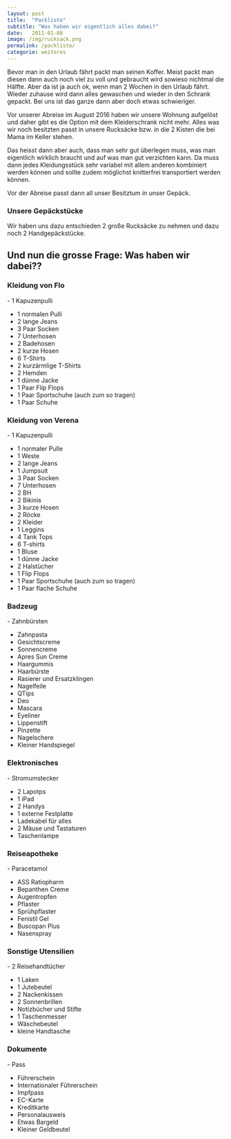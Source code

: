 ```yaml
---
layout: post
title:  "Packliste"
subtitle: "Was haben wir eigentlich alles dabei?"
date:   2011-01-08
image: /img/rucksack.png
permalink: /packliste/
categorie: weiteres
---
```


Bevor man in den Urlaub fährt packt man seinen Koffer. Meist packt man diesen dann auch noch viel zu voll und gebraucht wird sowieso nichtmal die Hälfte. Aber da ist ja auch ok, wenn man 2 Wochen in den Urlaub fährt. Wieder zuhause wird dann alles gewaschen und wieder in den Schrank gepackt. Bei uns ist das ganze dann aber doch etwas schwieriger.

Vor unserer Abreise im August 2016 haben wir unsere Wohnung aufgelöst und daher gibt es die Option mit dem Kleiderschrank nicht mehr. Alles was wir noch besitzten passt in unsere Rucksäcke bzw. in die 2 Kisten die bei Mama im Keller stehen.

Das heisst dann aber auch, dass man sehr gut überlegen muss, was man eigentlich wirklich braucht und auf was man gut verzichten kann. Da muss dann jedes Kleidungsstück sehr variabel mit allem anderen kombiniert werden können und sollte zudem möglichst knitterfrei transportiert werden können.

Vor der Abreise passt dann all unser Besitztum in unser Gepäck.

### Unsere Gepäckstücke

<!-- <div><img src="/img/barcelona-1.jpg" alt></div>
 -->
 Wir haben uns dazu entschieden 2 große Rucksäcke zu nehmen und dazu noch 2 Handgepäckstücke.
 <!-- Marken -->

## Und nun die grosse Frage: Was haben wir dabei??

### Kleidung von Flo
<!-- <div><img src="/img/barcelona-1.jpg" alt></div>
 -->- 1 Kapuzenpulli
- 1 normalen Pulli
- 2 lange Jeans
- 3 Paar Socken
- 7 Unterhosen
- 2 Badehosen
- 2 kurze Hosen
- 6 T-Shirts
- 2 kurzärmlige T-Shirts
- 2 Hemden
- 1 dünne Jacke
- 1 Paar Flip Flops 
- 1 Paar Sportschuhe (auch zum so tragen)
- 1 Paar Schuhe



### Kleidung von Verena
<!-- <div><img src="/img/barcelona-1.jpg" alt></div>
 -->- 1 Kapuzenpulli
- 1 normaler Pulle
- 1 Weste
- 2 lange Jeans
- 1 Jumpsuit
- 3 Paar Socken
- 7 Unterhosen
- 2 BH 
- 2 Bikinis
- 3 kurze Hosen
- 2 Röcke
- 2 Kleider
- 1 Leggins
- 4 Tank Tops
- 6 T-shirts
- 1 Bluse
- 1 dünne Jacke
- 2 Halstücher
- 1 Flip Flops 
- 1 Paar Sportschuhe (auch zum so tragen)
- 1 Paar flache Schuhe


### Badzeug
<!-- <div><img src="/img/barcelona-1.jpg" alt></div>
 -->- Zahnbürsten
- Zahnpasta
- Gesichtscreme
- Sonnencreme
- Apres Sun Creme
- Haargummis
- Haarbürste
- Rasierer und Ersatzklingen
- Nagelfeile
- QTips
- Deo
- Mascara
- Eyeliner
- Lippenstift
- Pinzette
- Nagelschere
- Kleiner Handspiegel

### Elektronisches
<!-- <div><img src="/img/barcelona-1.jpg" alt></div>
 -->- Stromumstecker
- 2 Lapotps
- 1 iPad
- 2 Handys
- 1 externe Festplatte
- Ladekabel für alles
- 2 Mäuse und Tastaturen
- Taschenlampe

### Reiseapotheke
<!-- <div><img src="/img/barcelona-1.jpg" alt></div>
 -->- Paracetamol
- ASS Ratiopharm
- Bepanthen Creme
- Augentropfen
- Pflaster
- Sprühpflaster
- Fenistil Gel
- Buscopan Plus
- Nasenspray

### Sonstige Utensilien
<!-- <div><img src="/img/barcelona-1.jpg" alt></div>
 -->- 2 Reisehandtücher
- 1 Laken
- 1 Jutebeutel
- 2 Nackenkissen
- 2 Sonnenbrillen
- Notizbücher und Stifte
- 1 Taschenmesser
- Wäschebeutel
- kleine Handtasche

### Dokumente
<!-- <div><img src="/img/barcelona-1.jpg" alt></div>
 -->- Pass
- Führerschein
- Internationaler Führerschein
- Impfpass
- EC-Karte
- Kreditkarte
- Personalausweis
- Etwas Bargeld
- Kleiner Geldbeutel